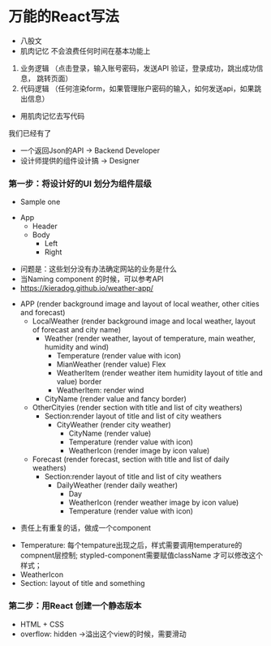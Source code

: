 # 万能的React写法
- 八股文
- 肌肉记忆 不会浪费任何时间在基本功能上
1. 业务逻辑 （点击登录，输入账号密码，发送API 验证，登录成功，跳出成功信息， 跳转页面）
2. 代码逻辑 （任何渲染form，如果管理账户密码的输入，如何发送api，如果跳出信息）

* 用肌肉记忆去写代码

我们已经有了
- 一个返回Json的API -> Backend Developer
- 设计师提供的组件设计搞 -> Designer

### 第一步：将设计好的UI 划分为组件层级 

* Sample one 
- App
    - Header
    - Body
        - Left
        - Right
* 问题是：这些划分没有办法确定网站的业务是什么 
* 当Naming component 的时候，可以参考API 
* https://kieradog.github.io/weather-app/ 


- APP (render background image and layout of local weather, other cities and forecast)
    - LocalWeather (render background image and local weather, layout of forecast and city name)
        - Weather (render weather, layout of temperature, main weather, humidity and wind)
            - Temperature (render value with icon)
            - MianWeather (render value) 
            Flex
            - WeatherItem (render weather item humidity layout of title and value) 
            border
            - WeatherItem: render wind
        - CityName (render value and fancy border)
    - OtherCityies (render section with title and list of city weathers)
        - Section:render layout of title and list of city weathers
            - CityWeather (render city weather)
                - CityName (render value)
                - Temperature (render value with icon)
                - WeatherIcon (render image by icon value)
    - Forecast (render forecast, section with title and list of daily weathers)
        - Section:render layout of title and list of city weathers
            - DailyWeather (render daily weather)
                - Day 
                - WeatherIcon (render weather image by icon value)
                - Temperature (render value with icon)

* 责任上有重复的话，做成一个component
- Temperature: 每个tempature出现之后，样式需要调用temperature的compnent层控制; stypled-component需要赋值className 才可以修改这个样式；
- WeatherIcon
- Section: layout of title and something 

### 第二步：用React 创建一个静态版本
* HTML + CSS 
* overflow: hidden ->溢出这个view的时候，需要滑动
 